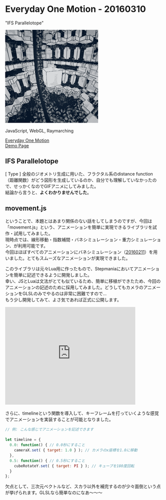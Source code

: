 # Everyday One Motion - 20160310  

"IFS Parallelotope"  

![](20160310.gif)  

JavaScript, WebGL, Raymarching  

[Everyday One Motion](http://motions.work/motion/140)  
[Demo Page](http://fms-cat-eom.github.io/20160310)  

## IFS Parallelotope  

[ Type ] 全般のジオメトリ生成に用いた、フラクタル系のdistance function（距離関数）がどう図形を生成しているのか、自分でも理解していなかったので、せっかくなのでGIFアニメにしてみました。  
結論から言うと、**よくわかりませんでした**。  

## movement.js

ということで、本題とはあまり関係のない話をしてしまうのですが、今回は「movement.js」という、アニメーションを簡単に実現できるライブラリを試作・試用してみました。  
現時点では、線形移動・指数補間・バネシミュレーション・重力シミュレーション、が利用可能です。  
今回はほぼすべてのアニメーションにバネシミュレーション（[20160211](https://github.com/fms-cat-eom/20160211)）を用いました。とてもスムーズなアニメーションが実現できました。  

このライブラリは元々Lua用に作ったもので、Stepmaniaにおいてアニメーションを簡単に記述できるように開発しました。  
幸い、JSとLuaは文法がとても似ているため、簡単に移植ができたため、今回のアニメーションの記述のために採用してみました。どうしてもカメラのアニメーションをGLSLのみでやるのは非常に困難ですので…  
もう少し開発してみて、よさ気であれば正式に公開します。  

<iframe width="420" height="315" src="https://www.youtube.com/embed/2Bhl4plHif8" frameborder="0" allowfullscreen></iframe>

さらに、timelineという関数を導入して、キーフレームを打っていくような感覚でアニメーションを実装することが可能となりました。  

```JavaScript
// 例: こんな感じでアニメーションを記述できます

let timeline = {
  0.0: function() { // 0.0秒にすること
    cameraX.set( { target: 1.0 } ); // カメラのx座標を1.0に移動
  },
  0.5: function() { // 0.5秒にすること
    cubeRotateY.set( { target: PI } ); // キューブを180度回転
  }
};
```

欠点として、三次元ベクトルなど、スカラ以外を補完するのが少々面倒という点が挙げられます。GLSLなら簡単なのになあ〜〜〜  
